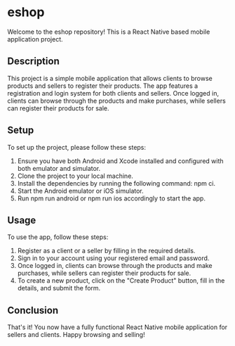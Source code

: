 # eshop
Welcome to the eshop repository! This is a React Native based mobile application project.

## Description
This project is a simple mobile application that allows clients to browse products and sellers to register their products. The app features a registration and login system for both clients and sellers. Once logged in, clients can browse through the products and make purchases, while sellers can register their products for sale.

## Setup
To set up the project, please follow these steps:

1. Ensure you have both Android and Xcode installed and configured with both emulator and simulator.
2. Clone the project to your local machine.
3. Install the dependencies by running the following command: npm ci.
4. Start the Android emulator or iOS simulator.
5. Run npm run android or npm run ios accordingly to start the app.


## Usage
To use the app, follow these steps:

1. Register as a client or a seller by filling in the required details.
2. Sign in to your account using your registered email and password.
3. Once logged in, clients can browse through the products and make purchases, while sellers can register their products for sale.
4. To create a new product, click on the "Create Product" button, fill in the details, and submit the form.

## Conclusion
That's it! You now have a fully functional React Native mobile application for sellers and clients. Happy browsing and selling!




